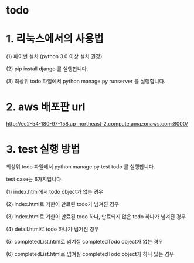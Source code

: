 # todo

# 1. 리눅스에서의 사용법
(1) 파이썬 설치 (python 3.0 이상 설치 권장)

(2) pip install django 를 실행합니다.

(3) 최상위 todo 파일에서
    python manage.py runserver 를 실행합니다.


# 2. aws 배포판 url
http://ec2-54-180-97-158.ap-northeast-2.compute.amazonaws.com:8000/ 

# 3. test 실행 방법
최상위 todo 파일에서
python manage.py test todo 를 실행합니다.

test case는 6가지입니다.

(1) index.html에서 todo object가 없는 경우

(2) index.html로 기한이 만료된 todo가 넘겨진 경우

(3) index.html로 기한이 만료된 todo 하나, 만료되지 않은 todo 하나가 넘겨진 경우

(4) detail.html로 todo 하나가 넘겨진 경우

(5) completedList.html로 넘겨질 completedTodo object가 없는 경우

(6) completedList.html로 넘겨질 completedTodo object가 하나 있는 경우
